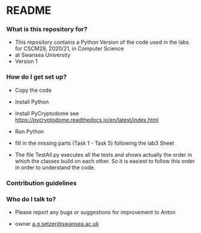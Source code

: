 # README #

### What is this repository for? ###

* This repository contains a Python Version of the code 
  used in the labs for CSCM29, 2020/21, in Computer Science
* at Swansea University
* Version 1

### How do I get set up? ###

* Copy the code
* Install Python 
* Install PyCryptodome see 
    https://pycryptodome.readthedocs.io/en/latest/index.html
* Run Python
* fill in the missing parts (Task 1 - Task 5) following the lab3 Sheet

* The file TestAll.py executes all the tests and shows actually
  the order in which the classes build on each other.
  So it is easiest to follow this order in order to understand the code.

### Contribution guidelines ###

### Who do I talk to? ###

* Please report any bugs or suggestions for improvement to Anton 

* owner a.g.setzer@swansea.ac.uk


